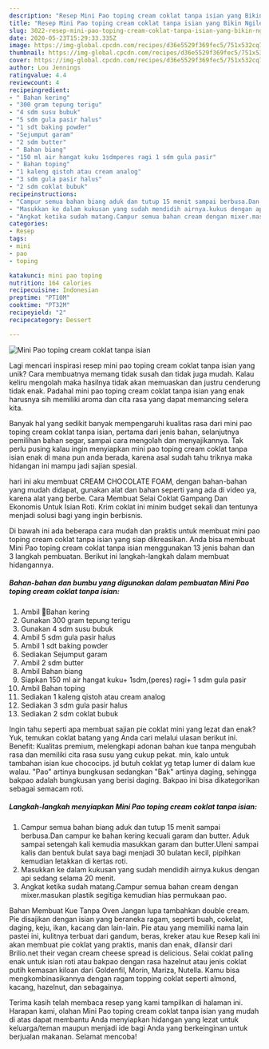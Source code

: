 ```yaml
---
description: "Resep Mini Pao toping cream coklat tanpa isian yang Bikin Ngiler"
title: "Resep Mini Pao toping cream coklat tanpa isian yang Bikin Ngiler"
slug: 3022-resep-mini-pao-toping-cream-coklat-tanpa-isian-yang-bikin-ngiler
date: 2020-05-23T15:29:33.335Z
image: https://img-global.cpcdn.com/recipes/d36e5529f369fec5/751x532cq70/mini-pao-toping-cream-coklat-tanpa-isian-foto-resep-utama.jpg
thumbnail: https://img-global.cpcdn.com/recipes/d36e5529f369fec5/751x532cq70/mini-pao-toping-cream-coklat-tanpa-isian-foto-resep-utama.jpg
cover: https://img-global.cpcdn.com/recipes/d36e5529f369fec5/751x532cq70/mini-pao-toping-cream-coklat-tanpa-isian-foto-resep-utama.jpg
author: Lou Jennings
ratingvalue: 4.4
reviewcount: 4
recipeingredient:
- " Bahan kering"
- "300 gram tepung terigu"
- "4 sdm susu bubuk"
- "5 sdm gula pasir halus"
- "1 sdt baking powder"
- "Sejumput garam"
- "2 sdm butter"
- " Bahan biang"
- "150 ml air hangat kuku 1sdmperes ragi 1 sdm gula pasir"
- " Bahan toping"
- "1 kaleng qistoh atau cream analog"
- "3 sdm gula pasir halus"
- "2 sdm coklat bubuk"
recipeinstructions:
- "Campur semua bahan biang aduk dan tutup 15 menit sampai berbusa.Dan campur ke bahan kering kecuali garam dan butter. Aduk sampai setengah kali kemudia masukkan garam dan butter.Uleni sampai kalis dan bentuk bulat saya bagi menjadi 30 bulatan kecil, pipihkan kemudian letakkan di kertas roti."
- "Masukkan ke dalam kukusan yang sudah mendidih airnya.kukus dengan api sedang selama 20 menit."
- "Angkat ketika sudah matang.Campur semua bahan cream dengan mixer.masukan plastik segitiga kemudian hias permukaan pao."
categories:
- Resep
tags:
- mini
- pao
- toping

katakunci: mini pao toping 
nutrition: 164 calories
recipecuisine: Indonesian
preptime: "PT10M"
cooktime: "PT32M"
recipeyield: "2"
recipecategory: Dessert

---
```



![Mini Pao toping cream coklat tanpa isian](https://img-global.cpcdn.com/recipes/d36e5529f369fec5/751x532cq70/mini-pao-toping-cream-coklat-tanpa-isian-foto-resep-utama.jpg)

Lagi mencari inspirasi resep mini pao toping cream coklat tanpa isian yang unik? Cara membuatnya memang tidak susah dan tidak juga mudah. Kalau keliru mengolah maka hasilnya tidak akan memuaskan dan justru cenderung tidak enak. Padahal mini pao toping cream coklat tanpa isian yang enak harusnya sih memiliki aroma dan cita rasa yang dapat memancing selera kita.

Banyak hal yang sedikit banyak mempengaruhi kualitas rasa dari mini pao toping cream coklat tanpa isian, pertama dari jenis bahan, selanjutnya pemilihan bahan segar, sampai cara mengolah dan menyajikannya. Tak perlu pusing kalau ingin menyiapkan mini pao toping cream coklat tanpa isian enak di mana pun anda berada, karena asal sudah tahu triknya maka hidangan ini mampu jadi sajian spesial.

hari ini aku membuat CREAM CHOCOLATE FOAM, dengan bahan-bahan yang mudah didapat, gunakan alat dan bahan seperti yang ada di video ya, karena alat yang berbe. Cara Membuat Selai Coklat Gampang Dan Ekonomis Untuk Isian Roti. Krim coklat ini minim budget sekali dan tentunya menjadi solusi bagi yang ingin berbisnis.


Di bawah ini ada beberapa cara mudah dan praktis untuk membuat mini pao toping cream coklat tanpa isian yang siap dikreasikan. Anda bisa membuat Mini Pao toping cream coklat tanpa isian menggunakan 13 jenis bahan dan 3 langkah pembuatan. Berikut ini langkah-langkah dalam membuat hidangannya.

<!--inarticleads1-->

##### Bahan-bahan dan bumbu yang digunakan dalam pembuatan Mini Pao toping cream coklat tanpa isian:

1. Ambil  🍞Bahan kering
1. Gunakan 300 gram tepung terigu
1. Gunakan 4 sdm susu bubuk
1. Ambil 5 sdm gula pasir halus
1. Ambil 1 sdt baking powder
1. Sediakan Sejumput garam
1. Ambil 2 sdm butter
1. Ambil  Bahan biang
1. Siapkan 150 ml air hangat kuku+ 1sdm,(peres) ragi+ 1 sdm gula pasir
1. Ambil  Bahan toping
1. Sediakan 1 kaleng qistoh atau cream analog
1. Sediakan 3 sdm gula pasir halus
1. Sediakan 2 sdm coklat bubuk


Ingin tahu seperti apa membuat sajian pie coklat mini yang lezat dan enak? Yuk, temukan coklat batang yang Anda cari melalui ulasan berikut ini. Benefit: Kualitas premium, melengkapi adonan bahan kue tanpa mengubah rasa dan memiliki cita rasa susu yang cukup pekat. min, kalo untuk tambahan isian kue chococips. jd butuh coklat yg tetap lumer di dalam kue walau. &#34;Pao&#34; artinya bungkusan sedangkan &#34;Bak&#34; artinya daging, sehingga bakpao adalah bungkusan yang berisi daging. Bakpao ini bisa dikategorikan sebagai semacam roti. 

<!--inarticleads2-->

##### Langkah-langkah menyiapkan Mini Pao toping cream coklat tanpa isian:

1. Campur semua bahan biang aduk dan tutup 15 menit sampai berbusa.Dan campur ke bahan kering kecuali garam dan butter. Aduk sampai setengah kali kemudia masukkan garam dan butter.Uleni sampai kalis dan bentuk bulat saya bagi menjadi 30 bulatan kecil, pipihkan kemudian letakkan di kertas roti.
1. Masukkan ke dalam kukusan yang sudah mendidih airnya.kukus dengan api sedang selama 20 menit.
1. Angkat ketika sudah matang.Campur semua bahan cream dengan mixer.masukan plastik segitiga kemudian hias permukaan pao.


Bahan Membuat Kue Tanpa Oven Jangan lupa tambahkan double cream. Pie disajikan dengan isian yang beraneka ragam, seperti buah, cokelat, daging, keju, ikan, kacang dan lain-lain. Pie atau yang memiliki nama lain pastei ini, kulitnya terbuat dari gandum, beras, kreker atau kue Resep kali ini akan membuat pie coklat yang praktis, manis dan enak, dilansir dari Brilio.net their vegan cream cheese spread is delicious. Selai coklat paling enak untuk isian roti atau bakpao dengan rasa hazelnut atau jenis coklat putih kemasan kiloan dari Goldenfil, Morin, Mariza, Nutella. Kamu bisa mengkombinasikannya dengan ragam topping coklat seperti almond, kacang, hazelnut, dan sebagainya. 

Terima kasih telah membaca resep yang kami tampilkan di halaman ini. Harapan kami, olahan Mini Pao toping cream coklat tanpa isian yang mudah di atas dapat membantu Anda menyiapkan hidangan yang lezat untuk keluarga/teman maupun menjadi ide bagi Anda yang berkeinginan untuk berjualan makanan. Selamat mencoba!
